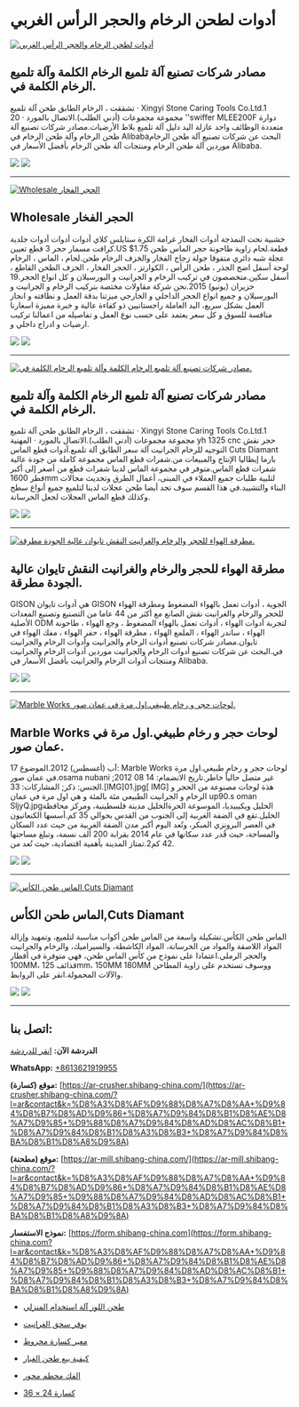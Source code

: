 # أدوات لطحن الرخام والحجر الرأس الغربي

<a href="https://swt.shibang-china.com/?l=ar&img&k=%D8%A3%D8%AF%D9%88%D8%A7%D8%AA+%D9%84%D8%B7%D8%AD%D9%86+%D8%A7%D9%84%D8%B1%D8%AE%D8%A7%D9%85+%D9%88%D8%A7%D9%84%D8%AD%D8%AC%D8%B1+%D8%A7%D9%84%D8%B1%D8%A3%D8%B3+%D8%A7%D9%84%D8%BA%D8%B1%D8%A8%D9%8A" target="_blank">![أدوات لطحن الرخام والحجر الرأس الغربي](http://static.shibang-china.com/all-800x300/419.jpg)</a>

## مصادر شركات تصنيع آلة تلميع الرخام الكلمة وآلة تلميع الرخام الكلمة في.
تشققت ، الرخام الطابق طحن آلة تلميع &middot; Xingyi Stone Caring Tools Co.Ltd.1 مجموعة مجموعات (أدني الطلب).الاتصال بالمورد &middot; 20 &#39;&#39;swiffer MLEE200F دوارة متعددة الوظائف واحد عازلة اليد دليل آلة تلميع بلاط الأرضيات.مصادر شركات تصنيع آلة طحن الرخام وآلة طحن الرخام في Alibabaالبحث عن شركات تصنيع آلة طحن الرخام موردين آلة طحن الرخام ومنتجات آلة طحن الرخام بأفضل الأسعار في Alibaba.


<a href="https://whatsapp.shibangsoft.com/WhatsApp.php" target="_blank" title="WhatsApp">![](http://static.shibang-china.com/icon/whatsapp.png)</a> <a href="https://swt.shibang-china.com/?l=ar&icon&k=%D8%A3%D8%AF%D9%88%D8%A7%D8%AA+%D9%84%D8%B7%D8%AD%D9%86+%D8%A7%D9%84%D8%B1%D8%AE%D8%A7%D9%85+%D9%88%D8%A7%D9%84%D8%AD%D8%AC%D8%B1+%D8%A7%D9%84%D8%B1%D8%A3%D8%B3+%D8%A7%D9%84%D8%BA%D8%B1%D8%A8%D9%8A" target="_blank">![](http://static.shibang-china.com/icon/chat-ar.png)</a>

---

<a href="https://swt.shibang-china.com/?l=ar&img&k=%D8%A3%D8%AF%D9%88%D8%A7%D8%AA+%D9%84%D8%B7%D8%AD%D9%86+%D8%A7%D9%84%D8%B1%D8%AE%D8%A7%D9%85+%D9%88%D8%A7%D9%84%D8%AD%D8%AC%D8%B1+%D8%A7%D9%84%D8%B1%D8%A3%D8%B3+%D8%A7%D9%84%D8%BA%D8%B1%D8%A8%D9%8A" target="_blank">![Wholesale الحجر الفخار](http://static.shibang-china.com/all-800x300/256.jpg)</a>

## Wholesale الحجر الفخار
خشبية نحت النمذجة أدوات الفخار غرامة الكرة ستايلس كلاي أدوات أدوات أدوات جلدية كرافت مسمار حجر 3 قطع تعيين.US $1.75 قطعة.لحام زاوية طاحونة حجر الماس طحن عجلة شبه دائري متفوقا جولة زجاج الفخار والخزف الرخام طحن.لحام ، الماس ، الرخام لوحة أسفل اضح الجذر ، طحن الرأس ، الكوارتز ، الحجر الفخار ، الخزف الطحن القاطع ، أسفل سكين.متخصصون في تركيب الرخام و الجرانيت و البورسيلان و كل انواع الحجر.19 حزيران (يونيو) 2015.نحن شركة مقاولات مختصة بتركيب الرخام و الجرانيت و البورسيلان و جميع انواع الحجر الداخلي و الخارجي ميزتنا بدقة العمل و نظافته و انجاز العمل بشكل سريع، اليد العاملة راجستانيين ذو كفاءة عالية و خبرة مميزة اسعارنا منافسة للسوق و كل سعر يعتمد على حسب نوع العمل و تفاصيله من اعمالنا تركيب ارضيات و ادراج داخلي و.


<a href="https://whatsapp.shibangsoft.com/WhatsApp.php" target="_blank" title="WhatsApp">![](http://static.shibang-china.com/icon/whatsapp.png)</a> <a href="https://swt.shibang-china.com/?l=ar&icon&k=%D8%A3%D8%AF%D9%88%D8%A7%D8%AA+%D9%84%D8%B7%D8%AD%D9%86+%D8%A7%D9%84%D8%B1%D8%AE%D8%A7%D9%85+%D9%88%D8%A7%D9%84%D8%AD%D8%AC%D8%B1+%D8%A7%D9%84%D8%B1%D8%A3%D8%B3+%D8%A7%D9%84%D8%BA%D8%B1%D8%A8%D9%8A" target="_blank">![](http://static.shibang-china.com/icon/chat-ar.png)</a>

---

<a href="https://swt.shibang-china.com/?l=ar&img&k=%D8%A3%D8%AF%D9%88%D8%A7%D8%AA+%D9%84%D8%B7%D8%AD%D9%86+%D8%A7%D9%84%D8%B1%D8%AE%D8%A7%D9%85+%D9%88%D8%A7%D9%84%D8%AD%D8%AC%D8%B1+%D8%A7%D9%84%D8%B1%D8%A3%D8%B3+%D8%A7%D9%84%D8%BA%D8%B1%D8%A8%D9%8A" target="_blank">![مصادر شركات تصنيع آلة تلميع الرخام الكلمة وآلة تلميع الرخام الكلمة في.](http://static.shibang-china.com/all-800x300/1451.jpg)</a>

## مصادر شركات تصنيع آلة تلميع الرخام الكلمة وآلة تلميع الرخام الكلمة في.
تشققت ، الرخام الطابق طحن آلة تلميع &middot; Xingyi Stone Caring Tools Co.Ltd.1 مجموعة مجموعات (أدني الطلب).الاتصال بالمورد &middot; المهنية yh 1325 cnc حجر نقش التوجيه للرخام الجرانيت آلة سعر الطابق آلة تلميع.أدوات قطع الماس Cuts Diamant بارما إيطاليا الإنتاج والمبيعات من.شفرات قطع الماس مجموعة كاملة من جودة عالية شفرات قطع الماس.متوفر في مجموعة الماس لدينا شفرات قطع من أصغر إلى أكبر قطر 1600mm لتلبية طلبات جميع العملاء في المبنى، أعمال الطرق وتحديث مجالات البناء والتشييد.في هذا القسم سوف تجد أيضا طحن عجلات لدينا لتلميع جميع أنواع سطح وكذلك قطع الماس العجلات لجعل الخرسانة.


<a href="https://whatsapp.shibangsoft.com/WhatsApp.php" target="_blank" title="WhatsApp">![](http://static.shibang-china.com/icon/whatsapp.png)</a> <a href="https://swt.shibang-china.com/?l=ar&icon&k=%D8%A3%D8%AF%D9%88%D8%A7%D8%AA+%D9%84%D8%B7%D8%AD%D9%86+%D8%A7%D9%84%D8%B1%D8%AE%D8%A7%D9%85+%D9%88%D8%A7%D9%84%D8%AD%D8%AC%D8%B1+%D8%A7%D9%84%D8%B1%D8%A3%D8%B3+%D8%A7%D9%84%D8%BA%D8%B1%D8%A8%D9%8A" target="_blank">![](http://static.shibang-china.com/icon/chat-ar.png)</a>

---

<a href="https://swt.shibang-china.com/?l=ar&img&k=%D8%A3%D8%AF%D9%88%D8%A7%D8%AA+%D9%84%D8%B7%D8%AD%D9%86+%D8%A7%D9%84%D8%B1%D8%AE%D8%A7%D9%85+%D9%88%D8%A7%D9%84%D8%AD%D8%AC%D8%B1+%D8%A7%D9%84%D8%B1%D8%A3%D8%B3+%D8%A7%D9%84%D8%BA%D8%B1%D8%A8%D9%8A" target="_blank">![مطرقة الهواء للحجر والرخام والغرانيت النقش تايوان عالية الجودة مطرقة.](http://static.shibang-china.com/all-800x300/111.jpg)</a>

## مطرقة الهواء للحجر والرخام والغرانيت النقش تايوان عالية الجودة مطرقة.
GISON هي أدوات تايوان GISON الجوية ، أدوات تعمل بالهواء المضغوط ومطرقة الهواء للحجر والرخام والغرانيت نقش الصانع مع أكثر من 44 عاما من التصنيع وتصنيع المعدات الأصلية ODM لتجربة أدوات الهواء ، أدوات تعمل بالهواء المضغوط ، وجع الهواء ، طاحونة الهواء ، ساندر الهواء ، الملمع الهواء ، مطرقة الهواء ، حفر الهواء ، مفك الهواء في تايوان.مصادر شركات تصنيع أدوات الرخام والجرانيت وأدوات الرخام والجرانيت في.البحث عن شركات تصنيع أدوات الرخام والجرانيت موردين أدوات الرخام والجرانيت ومنتجات أدوات الرخام والجرانيت بأفضل الأسعار في Alibaba.


<a href="https://whatsapp.shibangsoft.com/WhatsApp.php" target="_blank" title="WhatsApp">![](http://static.shibang-china.com/icon/whatsapp.png)</a> <a href="https://swt.shibang-china.com/?l=ar&icon&k=%D8%A3%D8%AF%D9%88%D8%A7%D8%AA+%D9%84%D8%B7%D8%AD%D9%86+%D8%A7%D9%84%D8%B1%D8%AE%D8%A7%D9%85+%D9%88%D8%A7%D9%84%D8%AD%D8%AC%D8%B1+%D8%A7%D9%84%D8%B1%D8%A3%D8%B3+%D8%A7%D9%84%D8%BA%D8%B1%D8%A8%D9%8A" target="_blank">![](http://static.shibang-china.com/icon/chat-ar.png)</a>

---

<a href="https://swt.shibang-china.com/?l=ar&img&k=%D8%A3%D8%AF%D9%88%D8%A7%D8%AA+%D9%84%D8%B7%D8%AD%D9%86+%D8%A7%D9%84%D8%B1%D8%AE%D8%A7%D9%85+%D9%88%D8%A7%D9%84%D8%AD%D8%AC%D8%B1+%D8%A7%D9%84%D8%B1%D8%A3%D8%B3+%D8%A7%D9%84%D8%BA%D8%B1%D8%A8%D9%8A" target="_blank">![Marble Works لوحات حجر و رخام طبيغي.اول مرة في عمان صور.](http://static.shibang-china.com/all-800x300/672.jpg)</a>

## Marble Works لوحات حجر و رخام طبيغي.اول مرة في عمان صور.
17 آب (أغسطس) 2012.الموضوع: Marble Works لوحات حجر و رخام طبيغي.اول مرة في عمان صور.osama nubani غير متصل حالياً خاطر.تاريخ الانضمام: 14 08 2012; الجنس: ذكر; المشاركات: 33.[IMG]01.jpg[ IMG] هذة لوحات مصنوعة من الحجر و الرخام و الجرانيت الطبيعي مئة بالمئة و هي اول مرة في عمان up90.s oman SljyQ.jpgالخليل ويكيبيديا، الموسوعة الحرةالخليل مدينة فلسطينية، ومركز محافظة الخليل.تقع في الضفة الغربية إلى الجنوب من القدس بحوالي 35 كم.أسسها الكنعانيون في العصر البرونزي المبكر، وتُعد اليوم أكبر مدن الضفة الغربية من حيث عدد السكان والمساحة، حيث قُدر عدد سكانها في عام 2014 بقرابة 200 ألف نسمة، وتبلغ مساحتها 42 كم2.تمتاز المدينة بأهمية اقتصادية، حيث تُعد من.


<a href="https://whatsapp.shibangsoft.com/WhatsApp.php" target="_blank" title="WhatsApp">![](http://static.shibang-china.com/icon/whatsapp.png)</a> <a href="https://swt.shibang-china.com/?l=ar&icon&k=%D8%A3%D8%AF%D9%88%D8%A7%D8%AA+%D9%84%D8%B7%D8%AD%D9%86+%D8%A7%D9%84%D8%B1%D8%AE%D8%A7%D9%85+%D9%88%D8%A7%D9%84%D8%AD%D8%AC%D8%B1+%D8%A7%D9%84%D8%B1%D8%A3%D8%B3+%D8%A7%D9%84%D8%BA%D8%B1%D8%A8%D9%8A" target="_blank">![](http://static.shibang-china.com/icon/chat-ar.png)</a>

---

<a href="https://swt.shibang-china.com/?l=ar&img&k=%D8%A3%D8%AF%D9%88%D8%A7%D8%AA+%D9%84%D8%B7%D8%AD%D9%86+%D8%A7%D9%84%D8%B1%D8%AE%D8%A7%D9%85+%D9%88%D8%A7%D9%84%D8%AD%D8%AC%D8%B1+%D8%A7%D9%84%D8%B1%D8%A3%D8%B3+%D8%A7%D9%84%D8%BA%D8%B1%D8%A8%D9%8A" target="_blank">![الماس طحن الكأس,Cuts Diamant](http://static.shibang-china.com/all-800x300/69.jpg)</a>

## الماس طحن الكأس,Cuts Diamant
الماس طحن الكأس.تشكيلة واسعة من الماس طحن أكواب مناسبة لتلميع، وتمهيد وإزالة المواد اللاصقة والمواد من الخرسانة، المواد الكاشطة، والسيراميك، والرخام والجرانيت والحجر الرملي.اعتمادا على نموذج من كأس الماس طحن، فهي متوفرة في أقطار 100MM، قذائف 125mm، 150MM 180MM ووسوف تستخدم على زاوية المطاحن والآلات المحمولة.انقر على الروابط.

<a href="https://whatsapp.shibangsoft.com/WhatsApp.php" target="_blank" title="WhatsApp">![](http://static.shibang-china.com/icon/whatsapp.png)</a> <a href="https://swt.shibang-china.com/?l=ar&icon&k=%D8%A3%D8%AF%D9%88%D8%A7%D8%AA+%D9%84%D8%B7%D8%AD%D9%86+%D8%A7%D9%84%D8%B1%D8%AE%D8%A7%D9%85+%D9%88%D8%A7%D9%84%D8%AD%D8%AC%D8%B1+%D8%A7%D9%84%D8%B1%D8%A3%D8%B3+%D8%A7%D9%84%D8%BA%D8%B1%D8%A8%D9%8A" target="_blank">![](http://static.shibang-china.com/icon/chat-ar.png)</a>

---
## اتصل بنا:

**الدردشة الآن:** [انقر للدردشة](https://swt.shibang-china.com?l=ar&contact&k=%D8%A3%D8%AF%D9%88%D8%A7%D8%AA+%D9%84%D8%B7%D8%AD%D9%86+%D8%A7%D9%84%D8%B1%D8%AE%D8%A7%D9%85+%D9%88%D8%A7%D9%84%D8%AD%D8%AC%D8%B1+%D8%A7%D9%84%D8%B1%D8%A3%D8%B3+%D8%A7%D9%84%D8%BA%D8%B1%D8%A8%D9%8A)

**WhatsApp:**  [+8613621919955](https://whatsapp.shibangsoft.com/WhatsApp.php)

**موقع (كسارة):** [https://ar-crusher.shibang-china.com/](https://ar-crusher.shibang-china.com/?l=ar&contact&k=%D8%A3%D8%AF%D9%88%D8%A7%D8%AA+%D9%84%D8%B7%D8%AD%D9%86+%D8%A7%D9%84%D8%B1%D8%AE%D8%A7%D9%85+%D9%88%D8%A7%D9%84%D8%AD%D8%AC%D8%B1+%D8%A7%D9%84%D8%B1%D8%A3%D8%B3+%D8%A7%D9%84%D8%BA%D8%B1%D8%A8%D9%8A)

**موقع (مطحنة):** [https://ar-mill.shibang-china.com/](https://ar-mill.shibang-china.com/?l=ar&contact&k=%D8%A3%D8%AF%D9%88%D8%A7%D8%AA+%D9%84%D8%B7%D8%AD%D9%86+%D8%A7%D9%84%D8%B1%D8%AE%D8%A7%D9%85+%D9%88%D8%A7%D9%84%D8%AD%D8%AC%D8%B1+%D8%A7%D9%84%D8%B1%D8%A3%D8%B3+%D8%A7%D9%84%D8%BA%D8%B1%D8%A8%D9%8A)

**نموذج الاستفسار:** [https://form.shibang-china.com](https://form.shibang-china.com?l=ar&contact&k=%D8%A3%D8%AF%D9%88%D8%A7%D8%AA+%D9%84%D8%B7%D8%AD%D9%86+%D8%A7%D9%84%D8%B1%D8%AE%D8%A7%D9%85+%D9%88%D8%A7%D9%84%D8%AD%D8%AC%D8%B1+%D8%A7%D9%84%D8%B1%D8%A3%D8%B3+%D8%A7%D9%84%D8%BA%D8%B1%D8%A8%D9%8A)

* [طحن اللوز آلة استخدام المنزلي](../23/%D8%B7%D8%AD%D9%86%20%D8%A7%D9%84%D9%84%D9%88%D8%B2%20%D8%A2%D9%84%D8%A9%20%D8%A7%D8%B3%D8%AA%D8%AE%D8%AF%D8%A7%D9%85%20%D8%A7%D9%84%D9%85%D9%86%D8%B2%D9%84%D9%8A.md)

* [يوفر سحق الغرانيت](../24/%D9%8A%D9%88%D9%81%D8%B1%20%D8%B3%D8%AD%D9%82%20%D8%A7%D9%84%D8%BA%D8%B1%D8%A7%D9%86%D9%8A%D8%AA.md)

* [معبر كسارة مخروط](../22/%D9%85%D8%B9%D8%A8%D8%B1%20%D9%83%D8%B3%D8%A7%D8%B1%D8%A9%20%D9%85%D8%AE%D8%B1%D9%88%D8%B7.md)

* [كيفية بيع طحن الغبار](../24/%D9%83%D9%8A%D9%81%D9%8A%D8%A9%20%D8%A8%D9%8A%D8%B9%20%D8%B7%D8%AD%D9%86%20%D8%A7%D9%84%D8%BA%D8%A8%D8%A7%D8%B1.md)

* [الفك محطم محور](../24/%D8%A7%D9%84%D9%81%D9%83%20%D9%85%D8%AD%D8%B7%D9%85%20%D9%85%D8%AD%D9%88%D8%B1.md)

* [كسارة 24 × 36](../21/%D9%83%D8%B3%D8%A7%D8%B1%D8%A9%2024%20%C3%97%2036.md)